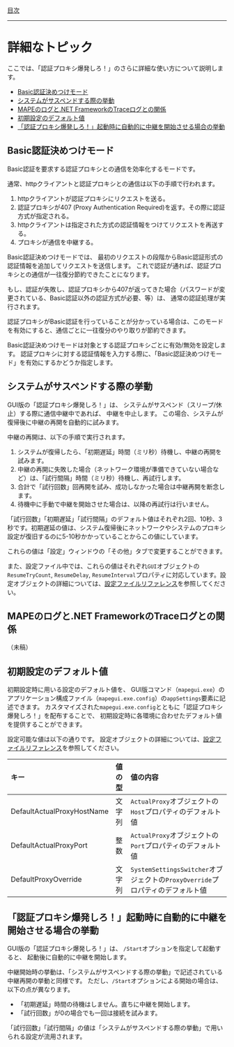 [目次](Index.md)

---

# 詳細なトピック

ここでは、「認証プロキシ爆発しろ！」のさらに詳細な使い方について説明します。

* [Basic認証決めつけモード](#Basic認証決めつけモード)
* [システムがサスペンドする際の挙動](#システムがサスペンドする際の挙動)
* [MAPEのログと.NET FrameworkのTraceログとの関係](#mapeのログとnet-frameworkのtraceログとの関係)
* [初期設定のデフォルト値](#初期設定のデフォルト値)
* [「認証プロキシ爆発しろ！」起動時に自動的に中継を開始させる場合の挙動](#「認証プロキシ爆発しろ！」起動時に自動的に中継を開始させる場合の挙動)


## Basic認証決めつけモード

Basic認証を要求する認証プロキシとの通信を効率化するモードです。

通常、httpクライアントと認証プロキシとの通信は以下の手順で行われます。

1. httpクライアントが認証プロキシにリクエストを送る。
1. 認証プロキシが407 (Proxy Authentication Required)を返す。その際に認証方式が指定される。
1. httpクライアントは指定された方式の認証情報をつけてリクエストを再送する。
1. プロキシが通信を中継する。

Basic認証決めつけモードでは、
最初のリクエストの段階からBasic認証形式の認証情報を追加してリクエストを送信します。
これで認証が通れば、認証プロキシとの通信が一往復分節約できたことになります。

もし、認証が失敗し、認証プロキシから407が返ってきた場合（パスワードが変更されている、Basic認証以外の認証方式が必要、等）は、
通常の認証処理が実行されます。

認証プロキシがBasic認証を行っていることが分かっている場合は、このモードを有効にすると、通信ごとに一往復分のやり取りが節約できます。

Basic認証決めつけモードは対象とする認証プロキシごとに有効/無効を設定します。
認証プロキシに対する認証情報を入力する際に、「Basic認証決めつけモード」を有効にするかどうか指定します。


## システムがサスペンドする際の挙動

GUI版の「認証プロキシ爆発しろ！」は、
システムがサスペンド（スリープ/休止）する際に通信中継中であれば、
中継を中止します。
この場合、システムが復帰後に中継の再開を自動的に試みます。

中継の再開は、以下の手順で実行されます。

1. システムが復帰したら、「初期遅延」時間（ミリ秒）待機し、中継の再開を試みます。
1. 中継の再開に失敗した場合（ネットワーク環境が準備できていない場合など）は、「試行間隔」時間（ミリ秒）待機し、再試行します。
1. 合計で「試行回数」回再開を試み、成功しなかった場合は中継再開を断念します。
1. 待機中に手動で中継を開始させた場合は、以降の再試行は行いません。

「試行回数」「初期遅延」「試行間隔」のデフォルト値はそれぞれ2回、10秒、3秒です。初期遅延の値は、システム復帰後にネットワークやシステムのプロキシ設定が復旧するのに5-10秒かかっていることからこの値にしています。

これらの値は「設定」ウィンドウの「その他」タブで変更することができます。

また、設定ファイル中では、これらの値はそれぞれ`GUI`オブジェクトの`ResumeTryCount`, `ResumeDelay`, `ResumeInterval`プロパティに対応しています。設定オブジェクトの詳細については、[設定ファイルリファレンス](Reference_Settings.md)を参照してください。


## MAPEのログと.NET FrameworkのTraceログとの関係

（未稿）


## 初期設定のデフォルト値

初期設定時に用いる設定のデフォルト値を、
GUI版コマンド（`mapegui.exe`）のアプリケーション構成ファイル（`mapegui.exe.config`）の`appSettings`要素に記述できます。
カスタマイズされた`mapegui.exe.config`とともに「認証プロキシ爆発しろ！」を配布することで、
初期設定時に各環境に合わせたデフォルト値を提供することができます。

設定可能な値は以下の通りです。
設定オブジェクトの詳細については、[設定ファイルリファレンス](Reference_Settings.md)を参照してください。

| キー | 値の型 | 値の内容 |
|:----|:----|:----|
| DefaultActualProxyHostName | 文字列 | `ActualProxy`オブジェクトの`Host`プロパティのデフォルト値 |
| DefaultActualProxyPort | 整数 | `ActualProxy`オブジェクトの`Port`プロパティのデフォルト値 |
| DefaultProxyOverride | 文字列 | `SystemSettingsSwitcher`オブジェクトの`ProxyOverride`プロパティのデフォルト値 |


## 「認証プロキシ爆発しろ！」起動時に自動的に中継を開始させる場合の挙動

GUI版の「認証プロキシ爆発しろ！」は、
`/Start`オプションを指定して起動すると、
起動後に自動的に中継を開始します。

中継開始時の挙動は、「システムがサスペンドする際の挙動」で記述されている中継再開の挙動と同様です。
ただし、`/Start`オプションによる開始の場合は、以下の点が異なります。

* 「初期遅延」時間の待機はしません。直ちに中継を開始します。
* 「試行回数」が0の場合でも一回は接続を試みます。

「試行回数」「試行間隔」の値は「システムがサスペンドする際の挙動」で用いられる設定が流用されます。
